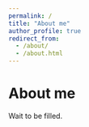 ```yaml
---
permalink: /
title: "About me"
author_profile: true
redirect_from: 
  - /about/
  - /about.html
---
```



About me
======
Wait to be filled.
